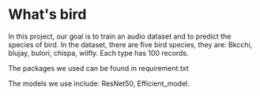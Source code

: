# What's bird

In this project, our goal is to train an audio dataset and to predict the species of bird. In the dataset, there are five bird species, they are: Bkcchi, blujay, bulori, chispa, wilfly. Each type has 100 records. 

The packages we used can be found in requirement.txt

The models we use include: ResNet50, Efficient_model.
